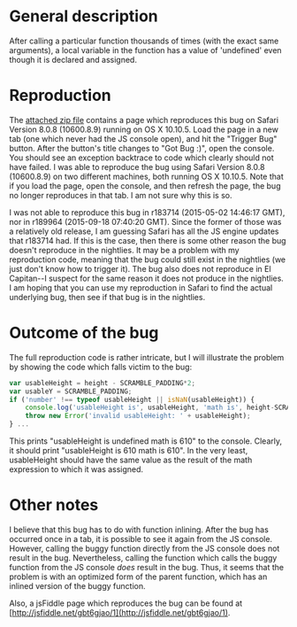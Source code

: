 General description
===================

After calling a particular function thousands of times (with the exact same arguments), a local variable in the function has a value of 'undefined' even though it is declared and assigned.

Reproduction
============

The [attached zip file](assets) contains a page which reproduces this bug on Safari Version 8.0.8 (10600.8.9) running on OS X 10.10.5. Load the page in a new tab (one which never had the JS console open), and hit the "Trigger Bug" button. After the button's title changes to "Got Bug :)", open the console. You should see an exception backtrace to code which clearly should not have failed. I was able to reproduce the bug using Safari Version 8.0.8 (10600.8.9) on two different machines, both running OS X 10.10.5. Note that if you load the page, open the console, and then refresh the page, the bug no longer reproduces in that tab. I am not sure why this is so.

I was not able to reproduce this bug in r183714 (2015-05-02 14:46:17 GMT), nor in r189964 (2015-09-18 07:40:20 GMT).  Since the former of those was a relatively old release, I am guessing Safari has all the JS engine updates that r183714 had.  If this is the case, then there is some other reason the bug doesn't reproduce in the nightlies.  It may be a problem with my reproduction code, meaning that the bug could still exist in the nightlies (we just don't know how to trigger it).  The bug also does not reproduce in El Capitan--I suspect for the same reason it does not produce in the nightlies.  I am hoping that you can use my reproduction in Safari to find the actual underlying bug, then see if that bug is in the nightlies.

Outcome of the bug
==================

The full reproduction code is rather intricate, but I will illustrate the problem by showing the code which falls victim to the bug:

```js
var usableHeight = height - SCRAMBLE_PADDING*2;
var usableY = SCRAMBLE_PADDING;
if ('number' !== typeof usableHeight || isNaN(usableHeight)) {
    console.log('usableHeight is', usableHeight, 'math is', height-SCRAMBLE_PADDING*2);
    throw new Error('invalid usableHeight: ' + usableHeight);
} ...
```

This prints "usableHeight is undefined math is 610" to the console. Clearly, it should print "usableHeight is 610 math is 610". In the very least, usableHeight should have the same value as the result of the math expression to which it was assigned.

Other notes
==========

I believe that this bug has to do with function inlining. After the bug has occurred once in a tab, it is possible to see it again from the JS console. However, calling the buggy function directly from the JS console does not result in the bug. Nevertheless, calling the function which calls the buggy function from the JS console *does* result in the bug. Thus, it seems that the problem is with an optimized form of the parent function, which has an inlined version of the buggy function.

Also, a jsFiddle page which reproduces the bug can be found at [http://jsfiddle.net/gbt6gjao/1](http://jsfiddle.net/gbt6gjao/1).